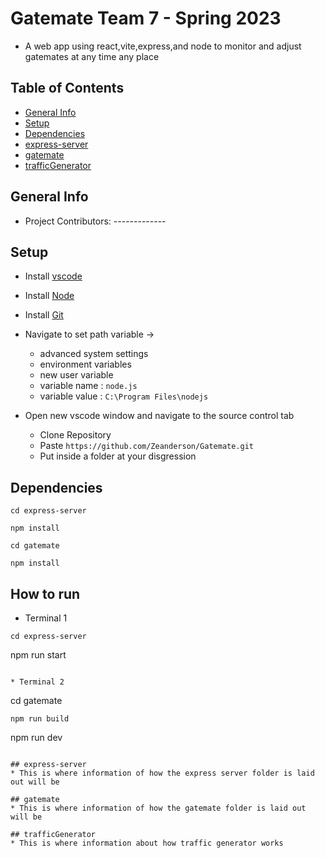 # Gatemate Team 7 - Spring 2023
* A web app using react,vite,express,and node to monitor and adjust gatemates at any time any place

## Table of Contents
* [General Info](#general-info)
* [Setup](#setup)
* [Dependencies](#dependencies)
* [express-server](#express-server)
* [gatemate](#gatemate)
* [trafficGenerator](#trafficgenerator)

## General Info
* Project Contributors: -------------

## Setup
* Install [vscode](https://code.visualstudio.com/download/)

* Install [Node](https://nodejs.org/en/download)

* Install [Git](https://git-scm.com/download/win)

* Navigate to set path variable ->
    * advanced system settings
    * environment variables
    * new user variable
    * variable name :  `node.js`
    * variable value : `C:\Program Files\nodejs`


* Open new vscode window and navigate to the source control tab
    * Clone Repository
    * Paste `https://github.com/Zeanderson/Gatemate.git`
    * Put inside a folder at your disgression


## Dependencies
```
cd express-server
```
```
npm install 
```
```
cd gatemate
```
```
npm install 
```

## How to run
* Terminal 1 
```
cd express-server
```
npm run start
```

* Terminal 2
```
cd gatemate
```
npm run build
```
npm run dev
```

## express-server
* This is where information of how the express server folder is laid out will be

## gatemate 
* This is where information of how the gatemate folder is laid out will be

## trafficGenerator
* This is where information about how traffic generator works